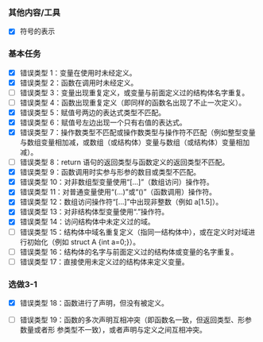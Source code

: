 ### 其他内容/工具
- [x] 符号的表示
### 基本任务
- [x] 错误类型 1：变量在使用时未经定义。
- [x] 错误类型 2：函数在调用时未经定义。
- [ ] 错误类型 3：变量出现重复定义，或变量与前面定义过的结构体名字重复。
- [ ] 错误类型 4：函数出现重复定义（即同样的函数名出现了不止一次定义）。
- [x] 错误类型 5：赋值号两边的表达式类型不匹配。
- [x] 错误类型 6：赋值号左边出现一个只有右值的表达式。
- [x] 错误类型 7：操作数类型不匹配或操作数类型与操作符不匹配（例如整型变量与数组变量相加减，或数组（或结构体）变量与数组（或结构体）变量相加减）。
- [ ] 错误类型 8：return 语句的返回类型与函数定义的返回类型不匹配。
- [x] 错误类型 9：函数调用时实参与形参的数目或类型不匹配。
- [x] 错误类型 10：对非数组型变量使用“[…]”（数组访问）操作符。
- [x] 错误类型 11：对普通变量使用“(…)”或“()”（函数调用）操作符。
- [x] 错误类型 12：数组访问操作符“[…]”中出现非整数（例如 a[1.5]）。
- [x] 错误类型 13：对非结构体型变量使用“.”操作符。
- [x] 错误类型 14：访问结构体中未定义过的域。
- [ ] 错误类型 15：结构体中域名重复定义（指同一结构体中），或在定义时对域进行初始化（例如 struct A {int a=0;}）。
- [ ] 错误类型 16：结构体的名字与前面定义过的结构体或变量的名字重复。
- [ ] 错误类型 17：直接使用未定义过的结构体来定义变量。
### 选做3-1
- [x] 错误类型 18：函数进行了声明，但没有被定义。
- [ ] 错误类型 19：函数的多次声明互相冲突（即函数名一致，但返回类型、形参数量或者形 参类型不一致），或者声明与定义之间互相冲突。

